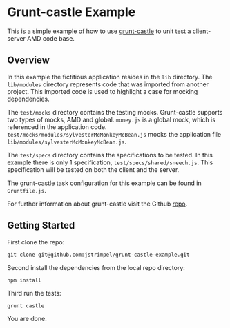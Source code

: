 # Grunt-castle Example
This is a simple example of how to use [grunt-castle](https://github.com/walmartlabs/grunt-castle)
to unit test a client-server AMD code base.

## Overview
In this example the fictitious application resides in the `lib` directory. The `lib/modules`
directory represents code that was imported from another project. This imported code
is used to highlight a case for mocking dependencies.

The `test/mocks` directory contains the testing mocks. Grunt-castle supports two types
of mocks, AMD and global. `money.js` is a global mock, which is referenced in the
application code. `test/mocks/modules/sylvesterMcMonkeyMcBean.js` mocks the application
file `lib/modules/sylvesterMcMonkeyMcBean.js`.

The `test/specs` directory contains the specifications to be tested. In this example there
is only 1 specification, `test/specs/shared/sneech.js`. This specification will be tested on
both the client and the server.

The grunt-castle task configuration for this example can be found in `Gruntfile.js`.

For further information about grunt-castle visit the Github
[repo](https://github.com/walmartlabs/grunt-castle).

## Getting Started

First clone the repo:

```shell
git clone git@github.com:jstrimpel/grunt-castle-example.git
```

Second install the dependencies from the local repo directory:

```shell
npm install
```

Third run the tests:

```shell
grunt castle
```

You are done.